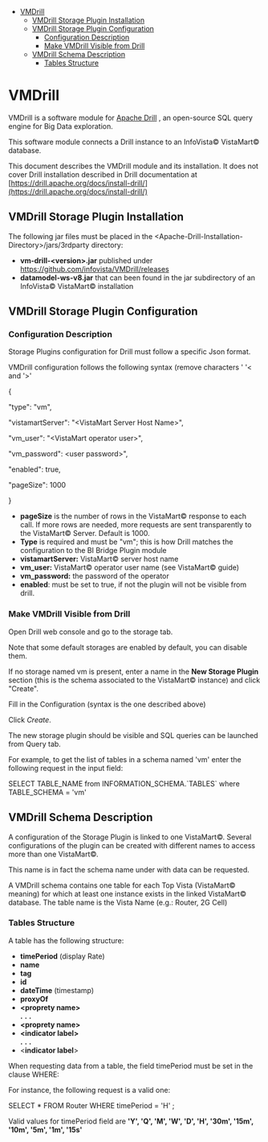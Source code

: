 - [VMDrill](#vmdrill)
  - [VMDrill Storage Plugin
    Installation](#vmdrill-storage-plugin-installation)
  - [VMDrill Storage Plugin
    Configuration](#vmdrill-storage-plugin-configuration)
    - [Configuration Description](#configuration-description)
    - [Make VMDrill Visible from
      Drill](#make-vmdrill-visible-from-drill)
  - [VMDrill Schema Description](#vmdrill-schema-description)
    - [Tables Structure](#tables-structure)

# VMDrill

VMDrill is a software module for [Apache
Drill](https://drill.apache.org/) , an open-source SQL query engine for
Big Data exploration.

This software module connects a Drill instance to an InfoVista©
VistaMart© database.

This document describes the VMDrill module and its installation. It does
not cover Drill installation described in Drill documentation at
[https://drill.apache.org/docs/install-drill/](https://drill.apache.org/docs/install-drill/)

## VMDrill Storage Plugin Installation

The following jar files must be placed in the \<Apache-Drill-Installation-Directory\>/jars/3rdparty directory:
* **vm-drill-\<version\>.jar** published under https://github.com/infovista/VMDrill/releases
* **datamodel-ws-v8.jar** that can been found in the jar subdirectory of an
InfoVista© VistaMart© installation

## VMDrill Storage Plugin Configuration

### Configuration Description

Storage Plugins configuration for Drill must follow a specific Json
format.

VMDrill configuration follows the following syntax (remove characters \'
\'\< and \'\>\'

{

\"type\": \"vm\",

\"vistamartServer\": \"\<VistaMart Server Host Name\>\",

\"vm\_user\": \"\<VistaMart operator user\>\",

\"vm\_password\": \<user password\>\",

\"enabled\": true,

\"pageSize\": 1000

}

- **pageSize** is the number of rows in the VistaMart© response to
  each call. If more rows are needed, more requests are sent
  transparently to the VistaMart© Server. Default is 1000.
- **Type** is required and must be \"vm\"; this is how Drill matches
  the configuration to the BI Bridge Plugin module
- **vistamartServer:** VistaMart© server host name
- **vm\_user:** VistaMart© operator user name (see VistaMart© guide)
- **vm\_password:** the password of the operator
- **enabled**: must be set to true, if not the plugin will not be
  visible from drill.

### Make VMDrill Visible from Drill

Open Drill web console and go to the storage tab.

Note that some default storages are enabled by default, you can disable
them.

If no storage named vm is present, enter a name in the **New Storage
Plugin** section (this is the schema associated to the VistaMart©
instance) and click \"Create\".

Fill in the Configuration (syntax is the one described above)

Click *Create*.

The new storage plugin should be visible and SQL queries can be launched
from Query tab.

For example, to get the list of tables in a schema named \'vm\' enter
the following request in the input field:

SELECT TABLE\_NAME from INFORMATION\_SCHEMA.\`TABLES\` where
TABLE\_SCHEMA = \'vm\'

## VMDrill Schema Description

A configuration of the Storage Plugin is linked to one VistaMart©.
Several configurations of the plugin can be created with different names
to access more than one VistaMart©.

This name is in fact the schema name under with data can be requested.

A VMDrill schema contains one table for each Top Vista (VistaMart©
meaning) for which at least one instance exists in the linked VistaMart©
database. The table name is the Vista Name (e.g.: Router, 2G Cell)

### Tables Structure

A table has the following structure:

- **timePeriod** (display Rate)
- **name**
- **tag**
- **id**
- **dateTime** (timestamp)
- **proxyOf**
- **\<proprety name\>**  
**.** **.** **.**
- **\<proprety name\>**
- **\<indicator label\>**  
**.** **.** **.**
- \<**indicator label**\>

When requesting data from a table, the field timePeriod must be set in
the clause WHERE:

For instance, the following request is a valid one:

SELECT \* FROM Router WHERE timePeriod = \'H\' ;

Valid values for timePeriod field are **\'Y\', \'Q\', \'M\', \'W\',
\'D\', \'H\', \'30m\', \'15m\', \'10m\', \'5m\', \'1m\', \'15s\'**
